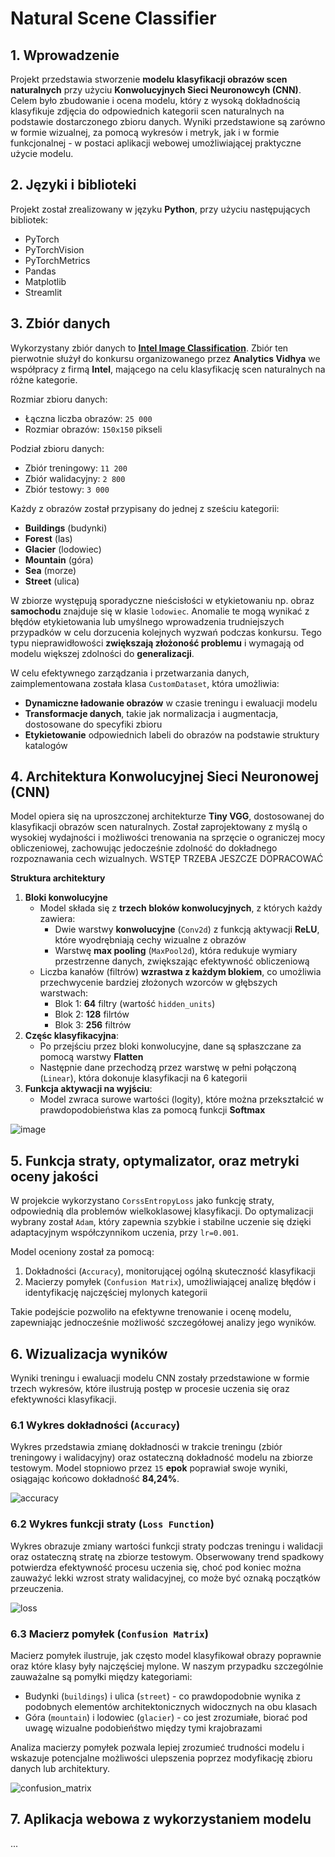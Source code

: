 # Natural Scene Classifier

## 1. Wprowadzenie
Projekt przedstawia stworzenie **modelu klasyfikacji obrazów scen naturalnych** przy użyciu **Konwolucyjnych Sieci Neuronowcyh (CNN)**. Celem było zbudowanie i ocena modelu, który z wysoką dokładnością klasyfikuje zdjęcia do odpowiednich kategorii scen naturalnych na podstawie dostarczonego zbioru danych. Wyniki przedstawione są zarówno w formie wizualnej, za pomocą wykresów i metryk, jak i w formie funkcjonalnej - w postaci aplikacji webowej umożliwiającej praktyczne użycie modelu.

## 2. Języki i biblioteki
Projekt został zrealizowany w języku **Python**, przy użyciu następujących bibliotek:
* PyTorch
* PyTorchVision
* PyTorchMetrics
* Pandas
* Matplotlib
* Streamlit

## 3. Zbiór danych
Wykorzystany zbiór danych to [**Intel Image Classification**](https://www.kaggle.com/datasets/puneet6060/intel-image-classification). Zbiór ten pierwotnie służył do konkursu organizowanego przez **Analytics Vidhya** we współpracy z firmą **Intel**, mającego na celu klasyfikację scen naturalnych na różne kategorie. 

Rozmiar zbioru danych:
* Łączna liczba obrazów: `25 000`
* Rozmiar obrazów: `150x150` pikseli

Podział zbioru danych:
* Zbiór treningowy: `11 200`
* Zbiór walidacyjny: `2 800`
* Zbiór testowy: `3 000`

Każdy z obrazów został przypisany do jednej z sześciu kategorii:
* **Buildings** (budynki)
* **Forest** (las)
* **Glacier** (lodowiec)
* **Mountain** (góra)
* **Sea** (morze)
* **Street** (ulica)

W zbiorze występują sporadyczne nieścisłości w etykietowaniu np. obraz **samochodu** znajduje się w klasie `lodowiec`. Anomalie te mogą wynikać z błędów etykietowania lub umyślnego wprowadzenia trudniejszych przypadków w celu dorzucenia kolejnych wyzwań podczas konkursu. Tego typu nieprawidłowości **zwiększają złożoność problemu** i wymagają od modelu większej zdolności do **generalizacji**.

W celu efektywnego zarządzania i przetwarzania danych, zaimplementowana została klasa `CustomDataset`, która umożliwia:
* **Dynamiczne ładowanie obrazów** w czasie treningu i ewaluacji modelu
* **Transformacje danych**, takie jak normalizacja i augmentacja, dostosowane do specyfiki zbioru
* **Etykietowanie** odpowiednich labeli do obrazów na podstawie struktury katalogów

## 4. Architektura Konwolucyjnej Sieci Neuronowej (CNN)
Model opiera się na uproszczonej architekturze **Tiny VGG**, dostosowanej do klasyfikacji obrazów scen naturalnych. Został zaprojektowany z myślą o wysokiej wydajności i możliwości trenowania na sprzęcie o ograniczej mocy obliczeniowej, zachowując jedocześnie zdolność do dokładnego rozpoznawania cech wizualnych.
WSTĘP TRZEBA JESZCZE DOPRACOWAĆ

**Struktura architektury**
1. **Bloki konwolucyjne**
   * Model składa się z **trzech bloków konwolucyjnych**, z których każdy zawiera:
       * Dwie warstwy **konwolucyjne** (`Conv2d`) z funkcją aktywacji **ReLU**, które wyodrębniają cechy wizualne z obrazów
       * Warstwę **max pooling** (`MaxPool2d`), która redukuje wymiary przestrzenne danych, zwiększając efektywność obliczeniową
   * Liczba kanałów (filtrów) **wzrastwa z każdym blokiem**, co umożliwia przechwycenie bardziej złożonych wzorców w głębszych warstwach:
       * Blok 1: **64** filtry (wartość `hidden_units`)
       * Blok 2: **128** filrtów
       * Blok 3: **256** filtrów
2. **Częśc klasyfikacyjna**:
   * Po przejściu przez bloki konwolucyjne, dane są spłaszczane za pomocą warstwy **Flatten**
   * Następnie dane przechodzą przez warstwę w pełni połączoną (`Linear`), która dokonuje klasyfikacji na 6 kategorii
3. **Funkcja aktywacji na wyjściu**:
   * Model zwraca surowe wartości (logity), które można przekształcić w prawdopodobieństwa klas za pomocą funkcji **Softmax**

![image](https://github.com/user-attachments/assets/a8f1d51c-f117-491c-96fc-6498600827a7)

## 5. Funkcja straty, optymalizator, oraz metryki oceny jakości
W projekcie wykorzystano `CorssEntropyLoss` jako funkcję straty, odpowiednią dla problemów wielkoklasowej klasyfikacji. Do optymalizacji wybrany został `Adam`, który zapewnia szybkie i stabilne uczenie się dzięki adaptacyjnym współczynnikom uczenia, przy `lr=0.001`.

Model oceniony został za pomocą:
1. Dokładności (`Accuracy`), monitorującej ogólną skuteczność klasyfikacji
2. Macierzy pomyłek (`Confusion Matrix`), umożliwiającej analizę błędów i identyfikację najczęściej mylonych kategorii

Takie podejście pozwoliło na efektywne trenowanie i ocenę modelu, zapewniając jednocześnie możliwość szczegółowej analizy jego wyników.

## 6. Wizualizacja wyników
Wyniki treningu i ewaluacji modelu CNN zostały przedstawione w formie trzech wykresów, które ilustrują postęp w procesie uczenia się oraz efektywności klasyfikacji.

### 6.1 Wykres dokładności (`Accuracy`)<br/>
Wykres przedstawia zmianę dokładnosći w trakcie treningu (zbiór treningowy i walidacyjny) oraz ostateczną dokładność modelu na zbiorze testowym. Model stopniowo przez `15` **epok** poprawiał swoje wyniki, osiągając końcowo dokładność **84,24%**.

![accuracy](https://github.com/user-attachments/assets/ee318eb7-850e-45af-a429-e55ef17156f9)

### 6.2 Wykres funkcji straty (`Loss Function`)<br/>
Wykres obrazuje zmiany wartości funkcji straty podczas treningu i walidacji oraz ostateczną stratę na zbiorze testowym. Obserwowany trend spadkowy potwierdza efektywność procesu uczenia się, choć pod koniec można zauważyć lekki wzrost straty walidacyjnej, co może być oznaką początków przeuczenia.

![loss](https://github.com/user-attachments/assets/f8504bd7-04e1-45a2-992b-b308407890c0)

### 6.3 Macierz pomyłek (`Confusion Matrix`)<br/>
Macierz pomyłek ilustruje, jak często model klasyfikował obrazy poprawnie oraz które klasy były najczęściej mylone. W naszym przypadku szczególnie zauważalne są pomyłki między kategoriami:
* Budynki (`buildings`) i ulica (`street`) - co prawdopodobnie wynika z podobnych elementów architektonicznych widocznych na obu klasach
* Góra (`mountain`) i lodowiec (`glacier`) - co jest zrozumiałe, biorać pod uwagę wizualne podobieńśtwo między tymi krajobrazami

Analiza macierzy pomyłek pozwala lepiej zrozumieć trudności modelu i wskazuje potencjalne możliwości ulepszenia poprzez modyfikację zbioru danych lub architektury.

![confusion_matrix](https://github.com/user-attachments/assets/1e75e00a-89a2-4245-a8b6-cb5404ad1460)


## 7. Aplikacja webowa z wykorzystaniem modelu
...
